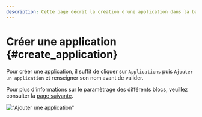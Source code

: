 ```yaml
---
description: Cette page décrit la création d'une application dans la base de données Isogeo depuis l'application Isogeo Manager.
---
```


# Créer une application {#create_application}

Pour créer une application, il suffit de cliquer sur `Applications` puis `Ajouter un application` et renseigner son nom avant de valider.

Pour plus d'informations sur le paramètrage des différents blocs, veuillez consulter la [page suivante](details.md).

!["Ajouter une application"](/assets/applications_add_application.png)